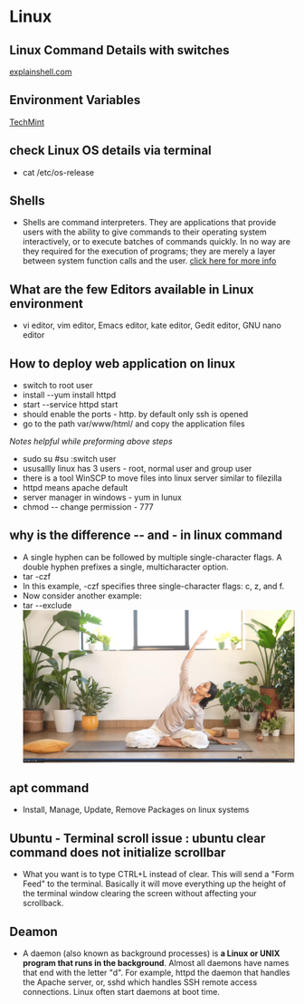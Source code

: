 # Linux

## Linux Command Details with switches
[explainshell.com](https://explainshell.com/explain/1/ls)

## Environment Variables
[TechMint](https://www.tecmint.com/set-unset-environment-variables-in-linux/)

## check Linux OS details via terminal
* cat /etc/os-release

##  Shells 
* Shells are command interpreters. They are applications that provide users with the ability to give commands to their operating system interactively, or to execute batches of commands quickly. In no way are they required for the execution of programs; they are merely a layer between system function calls and the user.
[click here for more info](http://mywiki.wooledge.org/BashGuide)

## What are the few Editors available in Linux environment
*  vi editor, vim editor, Emacs editor, kate editor, Gedit editor, GNU nano editor

## How to deploy web application on linux
* switch to root user
* install --yum install httpd
* start		--service httpd start
* should enable the ports - http. by default only ssh is opened
* go to the path var/www/html/ and copy the application files

_Notes helpful while preforming above steps_
* sudo su #su :switch user
* ususallly linux has 3 users - root, normal user and group user
* there is a tool WinSCP to move files into linux server similar to filezilla
* httpd means apache default 
* server manager in windows - yum in lunux
* chmod -- change permission - 777

## why is the difference -- and - in linux command
* A single hyphen can be followed by multiple single-character flags. A double hyphen prefixes a single, multicharacter option.
* tar -czf
* In this example, -czf specifies three single-character flags: c, z, and f.
* Now consider another example:
* tar --exclude
![alt text](https://github.com/raghunarasimhamurthy/Linux/blob/0631be6d1f1708a7386544961b7768759d81f083/abc.png?raw=true)


## apt command
* Install, Manage, Update, Remove Packages on linux systems 

## Ubuntu - Terminal scroll issue : ubuntu clear command does not initialize scrollbar
* What you want is to type CTRL+L instead of clear. This will send a "Form Feed" to the terminal. Basically it will move everything up the height of the terminal window clearing the screen without affecting your scrollback.

## Deamon
* A daemon (also known as background processes) is **a Linux or UNIX program that runs in the background**. Almost all daemons have names that end with the letter "d". For example, httpd the daemon that handles the Apache server, or, sshd which handles SSH remote access connections. Linux often start daemons at boot time.


